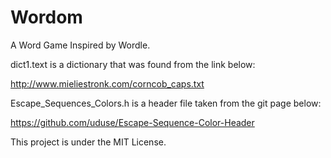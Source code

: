 # Wordom
A Word Game Inspired by Wordle.

dict1.text is a dictionary that was found from the link below:

http://www.mieliestronk.com/corncob_caps.txt

Escape_Sequences_Colors.h is a header file taken from the git page below:

https://github.com/uduse/Escape-Sequence-Color-Header

This project is under the MIT License.
